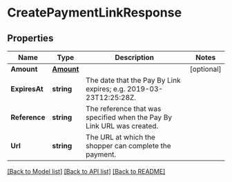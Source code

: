 # CreatePaymentLinkResponse

## Properties

Name | Type | Description | Notes
------------ | ------------- | ------------- | -------------
**Amount** | [**Amount**](Amount.md) |  | [optional] 
**ExpiresAt** | **string** | The date that the Pay By Link expires; e.g. 2019-03-23T12:25:28Z. | 
**Reference** | **string** | The reference that was specified when the Pay By Link URL was created. | 
**Url** | **string** | The URL at which the shopper can complete the payment. | 

[[Back to Model list]](../README.md#documentation-for-models) [[Back to API list]](../README.md#documentation-for-api-endpoints) [[Back to README]](../README.md)


